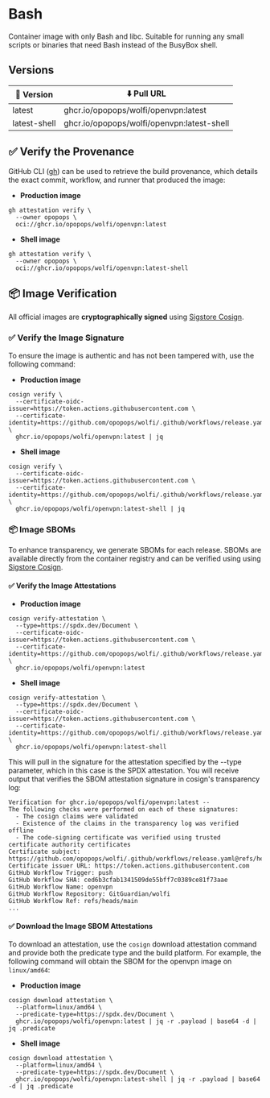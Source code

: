# Bash

Container image with only Bash and libc. Suitable for running any small scripts or binaries that need Bash instead of the BusyBox shell.

## Versions

| 📌 Version    | ⬇️ Pull URL                               |
| ------------ | ---------------------------------------- |
| latest       | ghcr.io/opopops/wolfi/openvpn:latest       |
| latest-shell | ghcr.io/opopops/wolfi/openvpn:latest-shell |

## ✅ Verify the Provenance

GitHub CLI ([gh](https://cli.github.com/)) can be used to retrieve the build provenance, which details the exact commit, workflow, and runner that produced the image:

- **Production image**

```shell
gh attestation verify \
  --owner opopops \
  oci://ghcr.io/opopops/wolfi/openvpn:latest
```

- **Shell image**

```shell
gh attestation verify \
  --owner opopops \
  oci://ghcr.io/opopops/wolfi/openvpn:latest-shell
```

## 📦 **Image Verification**

All official images are **cryptographically signed** using [Sigstore Cosign](https://www.sigstore.dev/).

### ✅ Verify the Image Signature

To ensure the image is authentic and has not been tampered with, use the following command:

- **Production image**

```shell
cosign verify \
  --certificate-oidc-issuer=https://token.actions.githubusercontent.com \
  --certificate-identity=https://github.com/opopops/wolfi/.github/workflows/release.yaml@refs/heads/main \
  ghcr.io/opopops/wolfi/openvpn:latest | jq
```

- **Shell image**

```shell
cosign verify \
  --certificate-oidc-issuer=https://token.actions.githubusercontent.com \
  --certificate-identity=https://github.com/opopops/wolfi/.github/workflows/release.yaml@refs/heads/main \
  ghcr.io/opopops/wolfi/openvpn:latest-shell | jq
```

### 📦 **Image SBOMs**

To enhance transparency, we generate SBOMs for each release. SBOMs are available directly from the container registry
and can be verified using using [Sigstore Cosign](https://www.sigstore.dev/).

#### ✅ Verify the Image Attestations

- **Production image**

```shell
cosign verify-attestation \
  --type=https://spdx.dev/Document \
  --certificate-oidc-issuer=https://token.actions.githubusercontent.com \
  --certificate-identity=https://github.com/opopops/wolfi/.github/workflows/release.yaml@refs/heads/main \
  ghcr.io/opopops/wolfi/openvpn:latest
```

- **Shell image**

```shell
cosign verify-attestation \
  --type=https://spdx.dev/Document \
  --certificate-oidc-issuer=https://token.actions.githubusercontent.com \
  --certificate-identity=https://github.com/opopops/wolfi/.github/workflows/release.yaml@refs/heads/main \
  ghcr.io/opopops/wolfi/openvpn:latest-shell
```

This will pull in the signature for the attestation specified by the --type parameter, which in this case is the SPDX attestation. You will receive output that verifies the SBOM attestation signature in cosign's transparency log:

```shell
Verification for ghcr.io/opopops/wolfi/openvpn:latest --
The following checks were performed on each of these signatures:
  - The cosign claims were validated
  - Existence of the claims in the transparency log was verified offline
  - The code-signing certificate was verified using trusted certificate authority certificates
Certificate subject: https://github.com/opopops/wolfi/.github/workflows/release.yaml@refs/heads/main
Certificate issuer URL: https://token.actions.githubusercontent.com
GitHub Workflow Trigger: push
GitHub Workflow SHA: ced6b3cfab1341509de55bff7c0389ce81f73aae
GitHub Workflow Name: openvpn
GitHub Workflow Repository: GitGuardian/wolfi
GitHub Workflow Ref: refs/heads/main
...
```

#### ✅ Download the Image SBOM Attestations

To download an attestation, use the `cosign` download attestation command and provide both the predicate type and the build platform. For example, the following command will obtain the SBOM for the openvpn image on `linux/amd64`:

- **Production image**

```shell
cosign download attestation \
  --platform=linux/amd64 \
  --predicate-type=https://spdx.dev/Document \
  ghcr.io/opopops/wolfi/openvpn:latest | jq -r .payload | base64 -d | jq .predicate
```

- **Shell image**

```shell
cosign download attestation \
  --platform=linux/amd64 \
  --predicate-type=https://spdx.dev/Document \
  ghcr.io/opopops/wolfi/openvpn:latest-shell | jq -r .payload | base64 -d | jq .predicate
```
